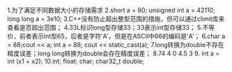 1.为了满足不同数据大小的存储需求
2.short a = 80;
unsigned int a = 42110;
long long a = 3e10;
3.C++没有防止超出整型范围的措施，但可以通过climit库来查看是否超出范围；
4.33L标识long型存储33；33表示int型存储33；
5.不等价，前者表示int型65，后者是字符'A'，但是在ASCII中66的编码是'A'；
6.char a = 88;cout << a;
int a = 88; cout << static_cast<char>(a);
7.long转换为double不存在精度误差；long long转换为double会存在精度误差；
8.74
4
0
4.5
3
9. int a = int (x1 + x2);
10.int;
float;
char;
char32_t 
double;